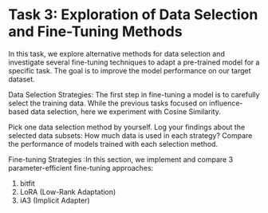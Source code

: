 # Task 3: Exploration of Data Selection and Fine-Tuning Methods

In this task, we explore alternative methods for data selection and investigate several fine-tuning techniques to adapt a pre-trained model for a specific task. The goal is to improve the model performance on our target dataset.

Data Selection Strategies: The first step in fine-tuning a model is to carefully select the training data. While the previous tasks focused on influence-based data selection, here we experiment with Cosine Similarity. 

Pick one data selection method by yourself. Log your findings about the selected data subsets:
How much data is used in each strategy?
Compare the performance of models trained with each selection method.

Fine-tuning Strategies :In this section, we implement and compare 3 parameter-efficient fine-tuning approaches:
1. bitfit
2. LoRA (Low-Rank Adaptation)
3. iA3 (Implicit Adapter)
